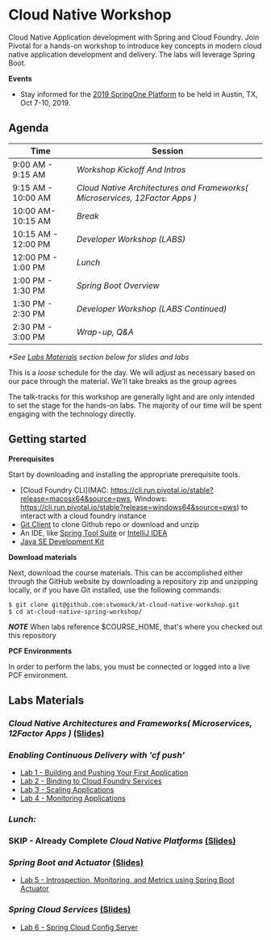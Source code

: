 # Cloud Native Workshop
Cloud Native Application development with Spring and Cloud Foundry. Join Pivotal for a hands-on workshop to introduce key concepts in modern cloud native application development and delivery. The labs will leverage Spring Boot.

**Events**
- Stay informed for the [2019 SpringOne Platform](https://springoneplatform.io/) to be held in Austin, TX, Oct 7-10, 2019.

## Agenda

Time | Session
---- | -------
9:00 AM - 9:15 AM | _Workshop Kickoff And Intros_
9:15 AM - 10:00 AM | _Cloud Native Architectures and Frameworks( Microservices, 12Factor Apps )_
10:00 AM- 10:15 AM | _Break_
10:15 AM - 12:00 PM | _Developer Workshop (*LABS*)_
12:00 PM - 1:00 PM | _Lunch_
1:00 PM - 1:30 PM | _Spring Boot Overview_
1:30 PM - 2:30 PM | _Developer Workshop (*LABS* Continued)_
2:30 PM - 3:00 PM | _Wrap-up, Q&A_

_*See [Labs Materials](#labs-materials) section below for slides and labs_

This is a _loose_ schedule for the day. We will adjust as necessary based on our pace through the material. We'll take breaks as the group agrees

The talk-tracks for this workshop are generally light and are only intended to set the stage for the hands-on labs.
The majority of our time will be spent engaging with the technology directly.

## Getting started

**Prerequisites**

Start by downloading and installing the appropriate prerequisite tools.
- [Cloud Foundry CLI](MAC: https://cli.run.pivotal.io/stable?release=macosx64&source=pws, Windows: https://cli.run.pivotal.io/stable?release=windows64&source=pws) to interact with a cloud foundry instance
- [Git Client](https://git-scm.com/downloads) to clone Github repo or download and unzip
- An IDE, like [Spring Tool Suite](https://spring.io/tools/sts/all) or [IntelliJ IDEA](https://www.jetbrains.com/idea/download/)
- [Java SE Development Kit](http://info.pivotal.io/n0I60i3021AN0JU0le10CRR)

**Download materials**

Next, download the course materials.  This can be accomplished either through the GitHub website by downloading a repository zip and unzipping locally, or if you have Git installed, use the following commands:

```
$ git clone git@github.com:stwomack/at-cloud-native-workshop.git
$ cd at-cloud-native-spring-workshop/
```

***NOTE***
When labs reference $COURSE_HOME, that's where you checked out this repository

**PCF Environments**

In order to perform the labs, you must be connected or logged into a live PCF environment.

## Labs Materials

### _Cloud Native Architectures and Frameworks( Microservices, 12Factor Apps )_ [(Slides)](session_02/Session_02-Cloud_Native_Architectures_and_Frameworks.pptx)

### _Enabling Continuous Delivery with 'cf push'_
  - [Lab 1 - Building and Pushing Your First Application](session_03/lab_01/lab_01.adoc)
  - [Lab 2 - Binding to Cloud Foundry Services](session_03/lab_02/lab_02.adoc)
  - [Lab 3 - Scaling Applications](session_03/lab_03/lab_03.adoc)
  - [Lab 4 - Monitoring Applications](session_03/lab_04/lab_04.adoc)

### _Lunch:_
  
### SKIP - Already Complete _Cloud Native Platforms_ [(Slides)](session_04/Session_04-Cloud_Native_Platforms.pdf)

### _Spring Boot and Actuator_ [(Slides)](session_05/Session_05-Spring_Boot_Actuator-2xpg.pdf)
  - [Lab 5 - Introspection, Monitoring, and Metrics using Spring Boot Actuator](session_05/lab_05/lab_05.adoc)
  
### _Spring Cloud Services_  [(Slides)](session_06/Session_06-Spring-Cloud-Services-2xpg.pdf)
  - [Lab 6 - Spring Cloud Config Server](session_06/lab_06/lab_06.adoc)
